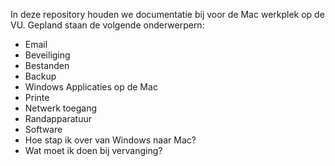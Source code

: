 In deze repository houden we documentatie bij voor de Mac werkplek op de VU. Gepland staan de volgende onderwerpern:

- Email
- Beveiliging
- Bestanden
- Backup
- Windows Applicaties op de Mac
- Printe
- Netwerk toegang
- Randapparatuur
- Software
- Hoe stap ik over van Windows naar Mac?
- Wat moet ik doen bij vervanging?
